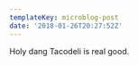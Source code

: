 ```yaml
---
templateKey: microblog-post
date: '2018-01-26T20:27:52Z'
---
```


Holy dang Tacodeli is real good.

